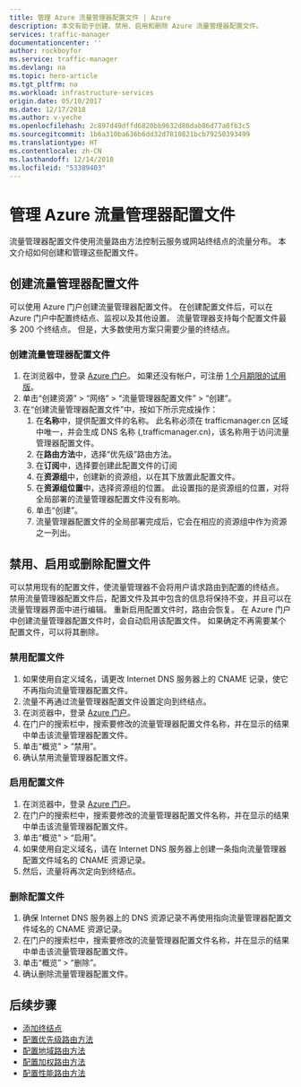 ```yaml
---
title: 管理 Azure 流量管理器配置文件 | Azure
description: 本文有助于创建、禁用、启用和删除 Azure 流量管理器配置文件。
services: traffic-manager
documentationcenter: ''
author: rockboyfor
ms.service: traffic-manager
ms.devlang: na
ms.topic: hero-article
ms.tgt_pltfrm: na
ms.workload: infrastructure-services
origin.date: 05/10/2017
ms.date: 12/17/2018
ms.author: v-yeche
ms.openlocfilehash: 2c897d49dffd6820bb9632d86dab86d77a0fb3c5
ms.sourcegitcommit: 1b6a310ba636b6dd32d7810821bcb79250393499
ms.translationtype: HT
ms.contentlocale: zh-CN
ms.lasthandoff: 12/14/2018
ms.locfileid: "53389403"
---
```

# <a name="manage-an-azure-traffic-manager-profile"></a>管理 Azure 流量管理器配置文件

流量管理器配置文件使用流量路由方法控制云服务或网站终结点的流量分布。 本文介绍如何创建和管理这些配置文件。

## <a name="create-a-traffic-manager-profile"></a>创建流量管理器配置文件

可以使用 Azure 门户创建流量管理器配置文件。 在创建配置文件后，可以在 Azure 门户中配置终结点、监视以及其他设置。 流量管理器支持每个配置文件最多 200 个终结点。 但是，大多数使用方案只需要少量的终结点。

### <a name="to-create-a-traffic-manager-profile"></a>创建流量管理器配置文件

1. 在浏览器中，登录 [Azure 门户](http://portal.azure.cn)。 如果还没有帐户，可注册 [1 个月期限的试用版](https://www.azure.cn/pricing/1rmb-trial/)。 
2. 单击“创建资源” > “网络” > “流量管理器配置文件” > “创建”。
4. 在“创建流量管理器配置文件”中，按如下所示完成操作：
    1. 在**名称**中，提供配置文件的名称。 此名称必须在 trafficmanager.cn 区域中唯一，并会生成 DNS 名称 (<name>,trafficmanager.cn)，该名称用于访问流量管理器配置文件。
    2. 在**路由方法**中，选择“优先级”路由方法。
    3. 在**订阅**中，选择要创建此配置文件的订阅
    4. 在**资源组**中，创建新的资源组，以在其下放置此配置文件。
    5. 在**资源组位置**中，选择资源组的位置。 此设置指的是资源组的位置，对将全局部署的流量管理器配置文件没有影响。
    6. 单击“创建”。
    7. 流量管理器配置文件的全局部署完成后，它会在相应的资源组中作为资源之一列出。

## <a name="disable-enable-or-delete-a-profile"></a>禁用、启用或删除配置文件

可以禁用现有的配置文件，使流量管理器不会将用户请求路由到配置的终结点。 禁用流量管理器配置文件后，配置文件及其中包含的信息将保持不变，并且可以在流量管理器界面中进行编辑。  重新启用配置文件时，路由会恢复。 在 Azure 门户中创建流量管理器配置文件时，会自动启用该配置文件。 如果确定不再需要某个配置文件，可以将其删除。

### <a name="to-disable-a-profile"></a>禁用配置文件

1. 如果使用自定义域名，请更改 Internet DNS 服务器上的 CNAME 记录，使它不再指向流量管理器配置文件。
2. 流量不再通过流量管理器配置文件设置定向到终结点。
3. 在浏览器中，登录 [Azure 门户](http://portal.azure.cn)。
2. 在门户的搜索栏中，搜索要修改的流量管理器配置文件名称，并在显示的结果中单击该流量管理器配置文件。
3. 单击“概览” > “禁用”。
4. 确认禁用流量管理器配置文件。

### <a name="to-enable-a-profile"></a>启用配置文件

1. 在浏览器中，登录 [Azure 门户](http://portal.azure.cn)。
2. 在门户的搜索栏中，搜索要修改的流量管理器配置文件名称，并在显示的结果中单击该流量管理器配置文件。
3. 单击“概览” > “启用”。
1. 如果使用自定义域名，请在 Internet DNS 服务器上创建一条指向流量管理器配置文件域名的 CNAME 资源记录。
2. 然后，流量将再次定向到终结点。

### <a name="to-delete-a-profile"></a>删除配置文件

1. 确保 Internet DNS 服务器上的 DNS 资源记录不再使用指向流量管理器配置文件域名的 CNAME 资源记录。
2. 在门户的搜索栏中，搜索要修改的流量管理器配置文件名称，并在显示的结果中单击该流量管理器配置文件。
3. 单击“概览” > “删除”。
4. 确认删除流量管理器配置文件。

## <a name="next-steps"></a>后续步骤

* [添加终结点](traffic-manager-endpoints.md)
* [配置优先级路由方法](traffic-manager-configure-priority-routing-method.md)
* [配置地域路由方法](traffic-manager-configure-geographic-routing-method.md) 
* [配置加权路由方法](traffic-manager-configure-weighted-routing-method.md)
* [配置性能路由方法](traffic-manager-configure-performance-routing-method.md)

<!-- Update_Description: wording update, update link -->